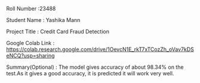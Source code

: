 Roll Number       :23488

Student Name      : Yashika Mann

Project Title     : Credit Card Fraud Detection

Google Colab Link :   https://colab.research.google.com/drive/1OevcN1E_rkT7xTCozZh_oVav7kDSeNCQ?usp=sharing

Summary(Optional) :   The model gives accuracy of about 98.34% on the test.As it gives a good accuracy, it is predicted it will work very well.

